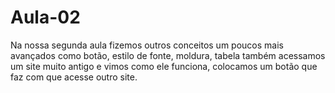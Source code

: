 # Aula-02 
Na nossa segunda aula fizemos outros conceitos um poucos mais avançados como botão, estilo de fonte, moldura, tabela também acessamos um site muito antigo e vimos como ele funciona, colocamos um botão que faz com que acesse outro site.